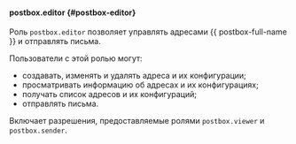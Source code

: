 #### postbox.editor {#postbox-editor}

Роль `postbox.editor` позволяет управлять адресами {{ postbox-full-name }} и отправлять письма.

Пользователи с этой ролью могут:
* создавать, изменять и удалять адреса и их конфигурации;
* просматривать информацию об адресах и их конфигурациях;
* получать список адресов и их конфигураций;
* отправлять письма.

Включает разрешения, предоставляемые ролями `postbox.viewer` и `postbox.sender`.
